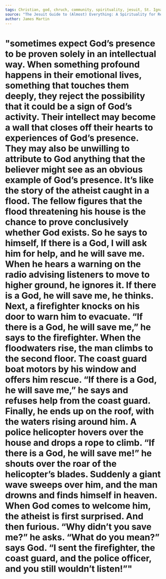 ```yaml
---
tags: Christian, god, chruch, community, spirituality, jesuit, St. Ignatius Loyola, religion
source: "The Jesuit Guide to (Almost) Everything: A Spirituality for Real Life"
author: James Martin
---
```


# "sometimes expect God’s presence to be proven solely in an intellectual way. When something profound happens in their emotional lives, something that touches them deeply, they reject the possibility that it could be a sign of God’s activity. Their intellect may become a wall that closes off their hearts to experiences of God’s presence. They may also be unwilling to attribute to God anything that the believer might see as an obvious example of God’s presence. It’s like the story of the atheist caught in a flood. The fellow figures that the flood threatening his house is the chance to prove conclusively whether God exists. So he says to himself, If there is a God, I will ask him for help, and he will save me. When he hears a warning on the radio advising listeners to move to higher ground, he ignores it. If there is a God, he will save me, he thinks. Next, a firefighter knocks on his door to warn him to evacuate. “If there is a God, he will save me,” he says to the firefighter. When the floodwaters rise, the man climbs to the second floor. The coast guard boat motors by his window and offers him rescue. “If there is a God, he will save me,” he says and refuses help from the coast guard. Finally, he ends up on the roof, with the waters rising around him. A police helicopter hovers over the house and drops a rope to climb. “If there is a God, he will save me!” he shouts over the roar of the helicopter’s blades. Suddenly a giant wave sweeps over him, and the man drowns and finds himself in heaven. When God comes to welcome him, the atheist is first surprised. And then furious. “Why didn’t you save me?” he asks. “What do you mean?” says God. “I sent the firefighter, the coast guard, and the police officer, and you still wouldn’t listen!”"

